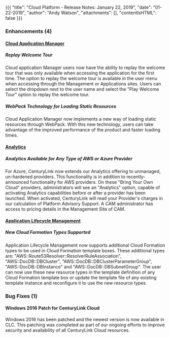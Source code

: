 {{{
"title": "Cloud Platform - Release Notes: January 22, 2019",
"date": "01-22-2019",
"author": "Andy Watson",
"attachments": [],
"contentIsHTML": false
}}}

### Enhancements (4)

#### [Cloud Application Manager](https://www.ctl.io/cloud-application-manager/)

##### Replay Welcome Tour

Cloud application Manager users now have the ability to replay the welcome tour that was only available when accessing the application for the first time. The option to replay the welcome tour is available in the user menu when accessing through the Management or Applications sites.  Users can select the dropdown next to the user name and select the "Play Welcome Tour" option to replay the welcome tour.

##### WebPack Technology for Loading Static Resources

Cloud Application Manager now implements a new way of loading static resources through WebPack. With this new technology, users can take advantage of the improved performance of the product and faster loading times.

#### [Analytics](https://www.ctl.io/cloud-application-manager/cloud-optimization/)

##### Analytics Available for Any Type of AWS or Azure Provider

For Azure, CenturyLink now extends our Analytics offering to unmanaged, un-hardened providers. This functionality is in addition to recently-announced functionality for AWS providers. On these "Bring Your Own Cloud" providers, administrators will see an "Analytics" option, capable of activating Analytics capabilities before or after a provider has been launched. When activated, CenturyLink will read your Provider's charges in our calculation of Platform Advisory Support. A CAM administrator has access to pricing details in the Management Site of CAM.


#### [Application Lifecycle Management](https://www.ctl.io/cloud-application-manager/application-lifecycle-management/)

##### New Cloud Formation Types Supported

Application Lifecycle Management now supports additional Cloud Formation types to be used in Cloud Formation template boxes. These additional types are:
"AWS::Route53Resolver::ResolverRuleAssociation", "AWS::DocDB::DBCluster", "AWS::DocDB::DBClusterParameterGroup", "AWS::DocDB::DBInstance" and
"AWS::DocDB::DBSubnetGroup". The user can now use these new resource types in the template definition of any Cloud Formation template box or update the template file of any existing template instance and reconfigure it to use the new resource types.

### Bug Fixes (1)

#### Windows 2016 Patch for CenturyLink Cloud

Windows 2016 has been patched and the newest version is now available in CLC.  This patching was completed as part of our ongoing efforts to improve security and availability of all CenturyLink Cloud resources.
